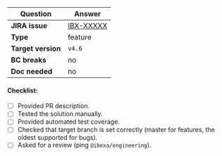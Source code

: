 | Question                       | Answer                                                |
|--------------------------------|-------------------------------------------------------|
| **JIRA issue**                 | [IBX-XXXXX](https://issues.ibexa.co/browse/IBX-XXXXX) |
| **Type**                       | feature                                               |
| **Target version**             | `v4.6`                                                |
| **BC breaks**                  | no                                                    |
| **Doc needed**                 | no                                                    |

<!-- Replace this comment with Pull Request description -->

#### Checklist:
- [ ] Provided PR description.
- [ ] Tested the solution manually.
- [ ] Provided automated test coverage.
- [ ] Checked that target branch is set correctly (master for features, the oldest supported for bugs).
- [ ] Asked for a review (ping `@ibexa/engineering`).
